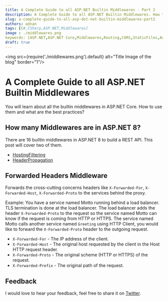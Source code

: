 ```yaml
---
title: A Complete Guide to all ASP.NET Builtin Middlewares - Part 2
description: A Complete Guide to all ASP.NET Builtin Middlewares. How to use them and what are the best practices.
slug: a-complete-guide-to-all-asp-dot-net-builtin-middlewares-part2
authors: adnan 
tags: [C#,CSharp,ASP.NET,Middlewares]
image : ./middlewares.png
keywords: [ASP.NET,ASP.NET Core,Middlewares,Routing,CORS,StaticFiles,Authentication,Authorization,Session,ResponseCaching,ResponseCompression,RequestLocalization,EndpointRouting,HealthChecks,DeveloperExceptionPage,ExceptionHandler,StatusCodePages,StatusCodePagesWithReExec]
draft: true
---
```

<head>
<meta property="og:image:width" content="1200"/>
<meta property="og:image:height" content="500"/>  
<meta name="twitter:creator" content="@madnan_rafiq" />
<meta name="twitter:card" content="summary_large_image" />
<meta name="twitter:title" content="A Complete Guide to all ASP.NET Builtin Middlewares - Part 2" />
<meta name="twitter:description" content="A Complete Guide to all ASP.NET Builtin Middlewares. How to use them and what are the best practices? " />
</head>

<img src={require('./middlewares.png').default} alt="Title Image of the blog" border="1"/>

# A Complete Guide to all ASP.NET Builtin Middlewares

You will learn about all the builtin middlewares in ASP.NET Core. 
How to use them and what are the best practices?

<!--truncate-->

## How many Middlewares are in ASP.NET 8?

There are 16 builtin middlewares in ASP.NET 8 to build a REST API. This post will cover two of them.

- [HostingFiltering](#host-filtering-middleware)
- [HeaderPropagation](#header-propagation-middleware)

## Forwarded Headers Middleware
Forwards the cross-cutting concerns headers like `X-Forwarded-For`,
`X-Forwarded-Host`, `X-Forwarded-Proto` to the services behind the proxy. 

Example: You have a service named Motto running behind a load balancer.
TLS termination is done at the load balancer.
The load balancer adds the header `X-Forwarded-Proto` to the request
so the service named Motto can know if the request is coming from HTTP or HTTPS.
The service named Motto calls another service named `Greeting` using HTTP Client,
you would like to forward the `X-Forwarded-Proto` header to the outgoing request.

- `X-Forwarded-For` - The IP address of the client.
- `X-Forwarded-Host` - The original host requested by the client in the Host HTTP request header.
- `X-Forwarded-Proto` - The original scheme (HTTP or HTTPS) of the request.
- `X-Forwarded-Prefix` - The original path of the request.




## Feedback
I would love to hear your feedback, feel free to share it on [Twitter](https://twitter.com/madnan_rafiq). 

